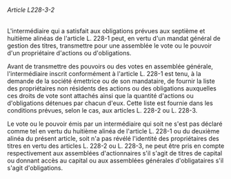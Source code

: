 ###### Article L228-3-2

L'intermédiaire qui a satisfait aux obligations prévues aux septième et huitième alinéas de l'article L. 228-1 peut, en vertu d'un mandat général de gestion des titres, transmettre pour une assemblée le vote ou le pouvoir d'un propriétaire d'actions ou d'obligations.

Avant de transmettre des pouvoirs ou des votes en assemblée générale, l'intermédiaire inscrit conformément à l'article L. 228-1 est tenu, à la demande de la société émettrice ou de son mandataire, de fournir la liste des propriétaires non résidents des actions ou des obligations auxquelles ces droits de vote sont attachés ainsi que la quantité d'actions ou d'obligations détenues par chacun d'eux. Cette liste est fournie dans les conditions prévues, selon le cas, aux articles L. 228-2 ou L. 228-3.

Le vote ou le pouvoir émis par un intermédiaire qui soit ne s'est pas déclaré comme tel en vertu du huitième alinéa de l'article L. 228-1 ou du deuxième alinéa du présent article, soit n'a pas révélé l'identité des propriétaires des titres en vertu des articles L. 228-2 ou L. 228-3, ne peut être pris en compte respectivement aux assemblées d'actionnaires s'il s'agit de titres de capital ou donnant accès au capital ou aux assemblées générales d'obligataires s'il s'agit d'obligations.

